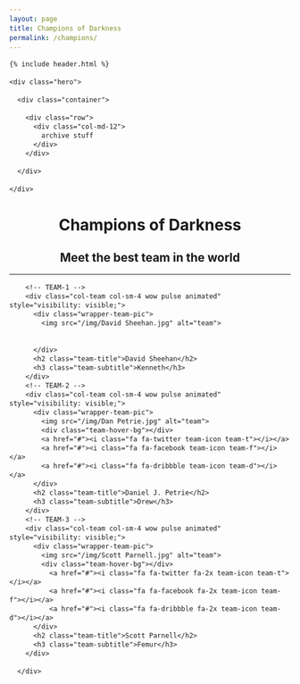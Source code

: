 ```yaml
---
layout: page
title: Champions of Darkness
permalink: /champions/
---
```



<div class="top">

    {% include header.html %}

    <div class="hero">

      <div class="container">

        <div class="row">
          <div class="col-md-12">
            archive stuff
          </div>
        </div>

      </div>

    </div>

</div>

<div class="col-sm-12 wow fadeInUp animated" data-wow-delay="0.2s" style="visibility: visible;-webkit-animation-delay: 0.2s; -moz-animation-delay: 0.2s; animation-delay: 0.2s;">
          <h1 class="header-title"><center>Champions of Darkness</center></h1>
          <h2 class="subtitle"><center>Meet the best team in the world
          </center></h2>
          <hr>
        </div>

<div class="row row-team">

        <!-- TEAM-1 -->
        <div class="col-team col-sm-4 wow pulse animated" style="visibility: visible;">
          <div class="wrapper-team-pic">
            <img src="/img/David Sheehan.jpg" alt="team">


          </div>
          <h2 class="team-title">David Sheehan</h2>
          <h3 class="team-subtitle">Kenneth</h3>
        </div>
        <!-- TEAM-2 -->
        <div class="col-team col-sm-4 wow pulse animated" style="visibility: visible;">
          <div class="wrapper-team-pic">
            <img src="/img/Dan Petrie.jpg" alt="team">
            <div class="team-hover-bg"></div>
            <a href="#"><i class="fa fa-twitter team-icon team-t"></i></a>
            <a href="#"><i class="fa fa-facebook team-icon team-f"></i></a>
            <a href="#"><i class="fa fa-dribbble team-icon team-d"></i></a>
          </div>
          <h2 class="team-title">Daniel J. Petrie</h2>
          <h3 class="team-subtitle">Drew</h3>
        </div>
        <!-- TEAM-3 -->
        <div class="col-team col-sm-4 wow pulse animated" style="visibility: visible;">
          <div class="wrapper-team-pic">
            <img src="/img/Scott Parnell.jpg" alt="team">
            <div class="team-hover-bg"></div>
              <a href="#"><i class="fa fa-twitter fa-2x team-icon team-t"></i></a>
              <a href="#"><i class="fa fa-facebook fa-2x team-icon team-f"></i></a>
              <a href="#"><i class="fa fa-dribbble fa-2x team-icon team-d"></i></a>
          </div>
          <h2 class="team-title">Scott Parnell</h2>
          <h3 class="team-subtitle">Femur</h3>
        </div>

      </div>
